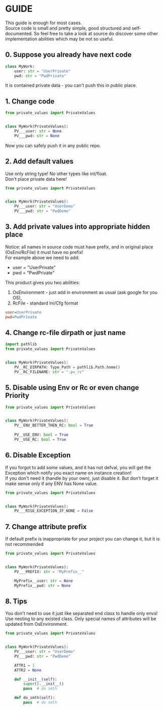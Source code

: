 # GUIDE

This guide is enough for most cases.  
Source code is small and pretty simple, good structured and self-documented. 
So feel free to take a look at source do discover some other implementation abilities which may be not so useful.


## 0. Suppose you already have next code

```python
class MyWork:
    user: str = "UserPrivate"
    pwd: str = "PwdPrivate"
```
It is contained private data - you can't push this in public place.


## 1. Change code

```python
from private_values import PrivateValues


class MyWork(PrivateValues):
    PV___user: str = None
    PV___pwd: str = None
```
Now you can safely push it in any public repo.


## 2. Add default values

Use only string type! No other types like int/float.  
Don't place private data here!

```python
from private_values import PrivateValues


class MyWork(PrivateValues):
    PV___user: str = "UserDemo"
    PV___pwd: str = "PwdDemo"
```

## 3. Add private values into appropriate hidden place

Notice: all names in source code must have prefix, and in original place (OsEnv/RcFile) it must have no prefix!  
For example above we need to add:
* user = "UserPrivate"
* pwd = "PwdPrivate"

This product gives you two abilities:
1. OsEnvironment - just add in environment as usual (ask google for you OS),
2. RcFile - standard Ini/Cfg format

```ini
user=UserPrivate  
pwd=PwdPrivate
```

## 4. Change rc-file dirpath or just name
```python
import pathlib
from private_values import PrivateValues


class MyWork(PrivateValues):
    PV__RC_DIRPATH: Type_Path = pathlib.Path.home()
    PV__RC_FILENAME: str = ".pv_rc"
```

## 5. Disable using Env or Rc or even change Priority
```python
from private_values import PrivateValues


class MyWork(PrivateValues):
    PV__ENV_BETTER_THEN_RC: bool = True
    
    PV__USE_ENV: bool = True
    PV__USE_RC: bool = True
```


## 6. Disable Exception

If you forgot to add some values, and it has not defval, 
you will get the Exception which notify you exact name on instance creation!  
If you don't need it (handle by your own), just disable it.
But don't forget it make sense only if any ENV has None value.

```python
from private_values import PrivateValues


class MyWork(PrivateValues):
    PV___RISE_EXCEPTION_IF_NONE = False
```


## 7. Change attribute prefix

If default prefix is inappropriate for your project you can change it, but it is not recommended

```python
from private_values import PrivateValues


class MyWork(PrivateValues):
    PV___PREFIX: str = "MyPrefix__"

    MyPrefix__user: str = None
    MyPrefix__pwd: str = None
```


## 8. Tips

You don't need to use it just like separated end class to handle only envs!  
Use nesting to any existed class.
Only special names of attributes will be updated from OsEnvironment.

```python
from private_values import PrivateValues


class MyWork(PrivateValues):
    PV___user: str = "UserDemo"
    PV___pwd: str = "PwdDemo"

    ATTR1 = 1
    ATTR2 = None

    def __init__(self):
        super().__init__()
        pass  # do smth

    def do_smth(self):
        pass  # do smth

```
